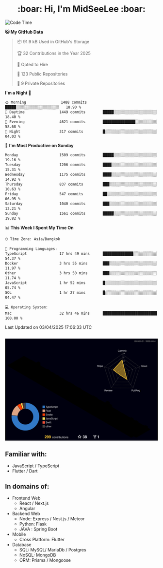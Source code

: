 <h1 align="center"> :boar: Hi, I'm MidSeeLee :boar:</h1>
 
<!--START_SECTION:waka-->
![Code Time](http://img.shields.io/badge/Code%20Time-2%2C740%20hrs%205%20mins-blue)

**🐱 My GitHub Data** 

> 📦 91.9 kB Used in GitHub's Storage 
 > 
> 🏆 32 Contributions in the Year 2025
 > 
> 💼 Opted to Hire
 > 
> 📜 123 Public Repositories 
 > 
> 🔑 9 Private Repositories 
 > 
**I'm a Night 🦉** 

```text
🌞 Morning                1488 commits        █████░░░░░░░░░░░░░░░░░░░░   18.90 % 
🌆 Daytime                1449 commits        █████░░░░░░░░░░░░░░░░░░░░   18.40 % 
🌃 Evening                4621 commits        ███████████████░░░░░░░░░░   58.68 % 
🌙 Night                  317 commits         █░░░░░░░░░░░░░░░░░░░░░░░░   04.03 % 
```
📅 **I'm Most Productive on Sunday** 

```text
Monday                   1509 commits        █████░░░░░░░░░░░░░░░░░░░░   19.16 % 
Tuesday                  1206 commits        ████░░░░░░░░░░░░░░░░░░░░░   15.31 % 
Wednesday                1175 commits        ████░░░░░░░░░░░░░░░░░░░░░   14.92 % 
Thursday                 837 commits         ███░░░░░░░░░░░░░░░░░░░░░░   10.63 % 
Friday                   547 commits         ██░░░░░░░░░░░░░░░░░░░░░░░   06.95 % 
Saturday                 1040 commits        ███░░░░░░░░░░░░░░░░░░░░░░   13.21 % 
Sunday                   1561 commits        █████░░░░░░░░░░░░░░░░░░░░   19.82 % 
```


📊 **This Week I Spent My Time On** 

```text
🕑︎ Time Zone: Asia/Bangkok

💬 Programming Languages: 
TypeScript               17 hrs 49 mins      ██████████████░░░░░░░░░░░   54.37 % 
Docker                   3 hrs 55 mins       ███░░░░░░░░░░░░░░░░░░░░░░   11.97 % 
Other                    3 hrs 50 mins       ███░░░░░░░░░░░░░░░░░░░░░░   11.74 % 
JavaScript               1 hr 52 mins        █░░░░░░░░░░░░░░░░░░░░░░░░   05.74 % 
SQL                      1 hr 27 mins        █░░░░░░░░░░░░░░░░░░░░░░░░   04.47 % 

💻 Operating System: 
Mac                      32 hrs 46 mins      █████████████████████████   100.00 % 
```


 Last Updated on 03/04/2025 17:06:33 UTC
<!--END_SECTION:waka-->

##

![](./profile-3d-contrib/profile-night-rainbow.svg)

## Familiar with:
- JavaScript / TypeScript
- Flutter / Dart

## In domains of:
- Frontend Web
  - React / Next.js
  - Angular
- Backend Web
  - Node: Express / Nest.js / Meteor
  - Python: Flask
  - JAVA : Spring Boot
- Mobile
  - Cross Platform: Flutter
- Database
  - SQL: MySQL/ MariaDb / Postgres
  - NoSQL: MongoDB
  - ORM: Prisma / Mongoose

